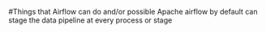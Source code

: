 #Things that Airflow can do and/or possible
Apache airflow by default can stage the data pipeline at every process or stage
